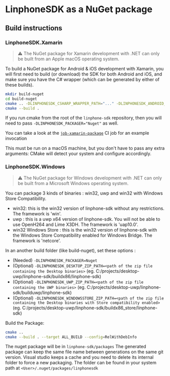 # LinphoneSDK as a NuGet package

## Build instructions

### LinphoneSDK.Xamarin

> ⚠ The NuGet package for Xamarin development with .NET can only be built from an Apple macOS operating system.

To build a NuGet package for Android & iOS development with Xamarin, you will first need to build (or download) the SDK for both Android and iOS, and make sure you have the C# wrapper (which can be generated by either of these builds).

```sh
mkdir build-nuget
cd build-nuget
cmake .. -DLINPHONESDK_CSHARP_WRAPPER_PATH="..." -DLINPHONESDK_ANDROID_AAR_PATH="..." -DLINPHONESDK_IOS_FRAMEWORKS_PATH="..." -DLINPHONESDK_VERSION="..."
cmake --build .
```

If you run cmake from the root of the `linphone-sdk` repository, then you will need to pass `-DLINPHONESDK_PACKAGER="Nuget"` as well.

You can take a look at the [`job-xamarin-package`](../../.gitlab-ci-files/job-packages.yml) CI job for an example invocation

This must be run on a macOS machine, but you don't have to pass any extra arguments: CMake will detect your system and configure accordingly.

### LinphoneSDK.Windows

> ⚠ The NuGet package for Windows development with .NET can only be built from a Microsoft Windows operating system.

You can package 3 kinds of binaries : win32, uwp and win32 with Windows Store Compatibility.

- win32: this is the win32 version of linphone-sdk without any restrictions. The framework is 'win'.
- uwp : this is a uwp x64 version of linphone-sdk. You will not be able to use OpenH264 and Lime X3DH. The framework is 'uap10.0'.
- win32 Windows Store : this is the win32 version of linphone-sdk with the Windows Store Compatibility enabled for Windows Bridge. The framework is 'netcore'.

In an another build folder (like build-nuget), set these options :
- (Needed) `-DLINPHONESDK_PACKAGER=Nuget`
- (Optional) `-DLINPHONESDK_DESKTOP_ZIP_PATH=<path of the zip file containing the Desktop binaries>` (eg. C:/projects/desktop-uwp/linphone-sdk/buildx86/linphone-sdk) 
- (Optional) `-DLINPHONESDK_UWP_ZIP_PATH=<path of the zip file containing the UWP binaries>` (eg. C:/projects/desktop-uwp/linphone-sdk/builduwp/linphone-sdk)
- (Optional) `-DLINPHONESDK_WINDOWSSTORE_ZIP_PATH=<path of the zip file containing the Desktop binaries with Store compatibility enabled>` (eg. C:/projects/desktop-uwp/linphone-sdk/buildx86_store/linphone-sdk)

Build the Package:

```sh
cmake ..
cmake --build . --target ALL_BUILD --config=RelWithDebInfo
```

The nuget package will be in `linphone-sdk/packages`
The generated package can keep the same file name between generations on the same git version.
Visual studio keeps a cache and you need to delete its internal folder to force a new packaging.
The folder can be found in your system path at `<User>/.nuget/packages/linphonesdk`
